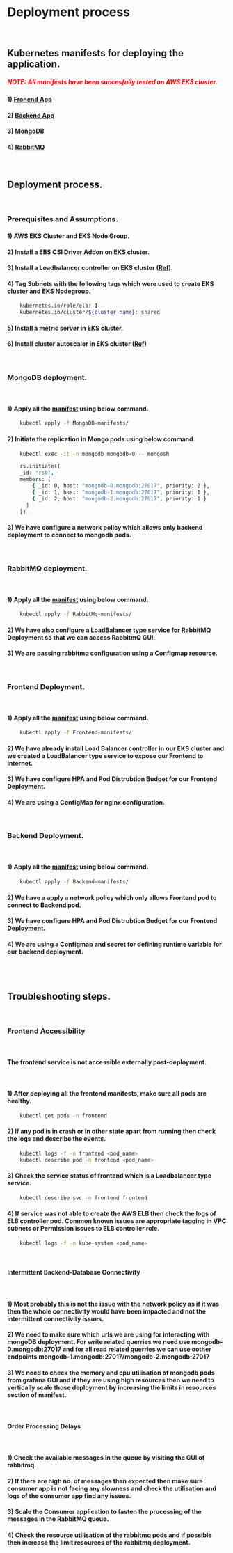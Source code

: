 # Deployment process

<br>

## Kubernetes manifests for deploying the application.

##### <span style="color: red;">NOTE: All manifests have been succesfully tested on AWS EKS cluster.</span>

#### 1) [Fronend App](Frontend-manifests/)
#### 2) [Backend App](Backend-manifests/)
#### 3) [MongoDB](MongoDB-manifests/)
#### 4) [RabbitMQ](RabbitMq-manifests/)

<br>

## Deployment process.

<br>

### Prerequisites and Assumptions.

#### 1) AWS EKS Cluster and EKS Node Group.
#### 2) Install a EBS CSI Driver Addon on EKS cluster.
#### 3) Install a Loadbalancer controller on EKS cluster ([Ref](https://docs.aws.amazon.com/eks/latest/userguide/lbc-manifest.html)).
#### 4) Tag Subnets with the following tags which were used to create EKS cluster and EKS Nodegroup.
```bash
    kubernetes.io/role/elb: 1
    kubernetes.io/cluster/${cluster_name}: shared
```
#### 5) Install a metric server in EKS cluster.
#### 6) Install cluster autoscaler in EKS cluster ([Ref](https://community.aws/content/2a9qUKMTGUM6DkFdi0dNwtQnAke/cluster-autoscaler-configure-using-aws-eks--1-24?lang=en))

<br>

### MongoDB deployment.

<br>

#### 1) Apply all the [manifest](MongoDB-manifests) using below command. 
```bash
    kubectl apply -f MongoDB-manifests/
```
#### 2) Initiate the replication in Mongo pods using below command.
```bash
    kubectl exec -it -n mongodb mongodb-0 -- mongosh

    rs.initiate({
    _id: "rs0",
    members: [
        { _id: 0, host: "mongodb-0.mongodb:27017", priority: 2 },
        { _id: 1, host: "mongodb-1.mongodb:27017", priority: 1 },
        { _id: 2, host: "mongodb-2.mongodb:27017", priority: 1 }
      ]
    })
```
#### 3) We have configure a network policy which allows only backend deployment to connect to mongodb pods.

<br>

### RabbitMQ deployment.

<br>

#### 1) Apply all the [manifest](RabbitMq-manifests) using below command. 
```bash
    kubectl apply -f RabbitMq-manifests/
```
#### 2) We have also configure a LoadBalancer type service for RabbitMQ Deployment so that we can access RabbitmQ GUI.
#### 3) We are passing rabbitmq configuration using a Configmap resource.

<br>

### Frontend Deployment.

<br>

#### 1) Apply all the [manifest](Frontend-manifests) using below command. 
```bash
    kubectl apply -f Frontend-manifests/
```
#### 2) We have already install Load Balancer controller in our EKS cluster and we created a LoadBalancer type service to expose our Frontend to internet.
#### 3) We have configure HPA and Pod Distrubtion Budget for our Frontend Deployment.
#### 4) We are using a ConfigMap for nginx configuration.

<br>

### Backend Deployment.

<br>

#### 1) Apply all the [manifest](Backend-manifests) using below command. 
```bash
    kubectl apply -f Backend-manifests/
```
#### 2) We have a apply a network policy which only allows Frontend pod to connect to Backend pod.
#### 3) We have configure HPA and Pod Distrubtion Budget for our Frontend Deployment.
#### 4) We are using a Configmap and secret for defining runtime variable for our backend deployment.

<br><br>

## Troubleshooting steps.

<br>

### Frontend Accessibility

<br>

#### The frontend service is not accessible externally post-deployment.

<br>

#### 1) After deploying all the frontend manifests, make sure all pods are healthy.
```bash
    kubectl get pods -n frontend
```
#### 2) If any pod is in crash or in other state apart from running then check the logs and describe the events.
```bash
    kubectl logs -f -n frontend <pod_name>
    kubectl describe pod -n frontend <pod_name>
```
#### 3) Check the service status of frontend which is a Loadbalancer type service.
```bash
    kubectl describe svc -n frontend frontend
```
#### 4) If service was not able to create the AWS ELB then check the logs of ELB controller pod. Common known issues are appropriate tagging in VPC subnets or Permission issues to ELB controller role.
```bash
    kubectl logs -f -n kube-system <pod_name>
```

<br>

#### Intermittent Backend-Database Connectivity

<br>

#### 1) Most probably this is not the issue with the network policy as if it was then the whole connectivity would have been impacted and not the intermittent connectivity issues.
#### 2) We need to make sure which urls we are using for interacting with mongoDB deployment. For write related querries we need use mongodb-0.mongodb:27017 and for all read related querries we can use oother endpoints mongodb-1.mongodb:27017/mongodb-2.mongodb:27017
#### 3) We need to check the memory and cpu utilisation of mongodb pods from grafana GUI and if they are using high resources then we need to vertically scale those deployment by increasing the limits in resources section of manifest.

<br>

#### Order Processing Delays

<br>

#### 1) Check the available messages in the queue by visiting the GUI of rabbitmq.
#### 2) If there are high no. of messages than expected then make sure consumer app is not facing any slowness and check the utilisation and logs of the consumer app find any issues.
#### 3) Scale the Consumer application to fasten the processing of the messages in the RabbitMQ queue.
#### 4) Check the resource utilisation of the rabbitmq pods and if possible then increase the limit resources of the rabbitmq deployment.

